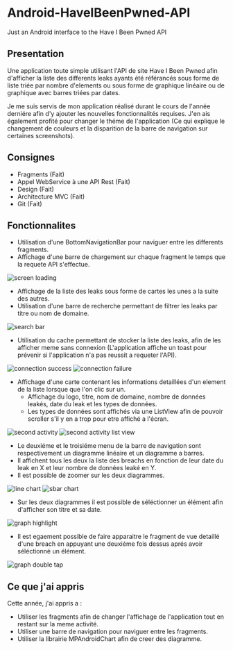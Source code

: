 # Android-HaveIBeenPwned-API
Just an Android interface to the Have I Been Pwned API

## Presentation
Une application toute simple utilisant l'API de site Have I Been Pwned afin d'afficher la liste des differents leaks ayants été référancés sous forme de liste triée par nombre d'elements ou sous forme de graphique linéaire ou de graphique avec barres triées par dates.

Je me suis servis de mon application réalisé durant le cours de l'année derniére afin d'y ajouter les nouvelles fonctionnalités requises. J'en ais également profité pour changer le théme de l'application (Ce qui explique le changement de couleurs et la disparition de la barre de navigation sur certaines screenshots).

## Consignes
- Fragments (Fait)
- Appel WebService à une API Rest (Fait)
- Design (Fait)
- Architecture MVC (Fait)
- Git (Fait)

## Fonctionnalites
- Utilisation d'une BottomNavigationBar pour naviguer entre les differents fragments.
- Affichage d'une barre de chargement sur chaque fragment le temps que la requete API s'effectue.

<img src="readme-img/screen_loading.png" alt="screen loading">

- Affichage de la liste des leaks sous forme de cartes les unes a la suite des autres.
- Utilisation d'une barre de recherche permettant de filtrer les leaks par titre ou nom de domaine.

<img src="readme-img/search_bar.png" alt="search bar">

- Utilisation du cache permettant de stocker la liste des leaks, afin de les afficher meme sans connexion (L'application affiche un toast pour prévenir si l'application n'a pas reussit a requeter l'API).

<img src="readme-img/connection_success.png" alt="connection success"> <img src="readme-img/connection_failure.png" alt="connection failure">

- Affichage d'une carte contenant les informations detaillées d'un element de la liste lorsque que l'on clic sur un.
  - Affichage du logo, titre, nom de domaine, nombre de données leakés, date du leak et les types de données.
  - Les types de données sont affichés via une ListView afin de pouvoir scroller s'il y en a trop pour etre affiché a l'écran.
  
<img src="readme-img/fragment_detail.png" alt="second activity"> <img src="readme-img/fragment_detail_list_view.png" alt="second activity list view">

- Le deuxiéme et le troisiéme menu de la barre de navigation sont respectivement un diagramme linéaire et un diagramme a barres.
- Il affichent tous les deux la liste des breachs en fonction de leur date du leak en X et leur nombre de données leaké en Y.
- Il est possible de zoomer sur les deux diagrammes.

<img src="readme-img/fragment_line_chart.png" alt="line chart"> <img src="readme-img/fragment_bar_chart.png" alt="sbar chart">

- Sur les deux diagrammes il est possible de séléctionner un élément afin d'afficher son titre et sa date.

<img src="readme-img/graph_highlight.png" alt="graph highlight">

- Il est egaement possible de faire apparaitre le fragment de vue detaillé d'une breach en appuyant une deuxiéme fois dessus aprés avoir séléctionné un élément.

<img src="readme-img/graph_double_tap.png" alt="graph double tap">

## Ce que j'ai appris

Cette année, j'ai appris a :
- Utiliser les fragments afin de changer l'affichage de l'application tout en restant sur la meme activité.
- Utiliser une barre de navigation pour naviguer entre les fragments.
- Utiliser la librairie MPAndroidChart afin de creer des diagramme.
